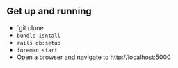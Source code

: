 
## Get up and running

* `git clone <this repo>
* `bundle isntall`
* `rails db:setup`
* `foreman start`
*  Open a browser and navigate to http://localhost:5000

